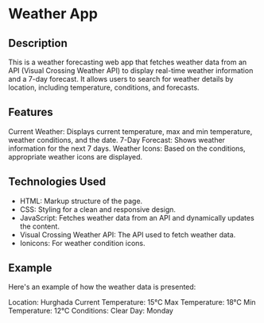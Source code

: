 # Weather App

## Description
This is a weather forecasting web app that fetches weather data from an API (Visual Crossing Weather API) to display real-time weather information and a 7-day forecast. It allows users to search for weather details by location, including temperature, conditions, and forecasts.

## Features
Current Weather: Displays current temperature, max and min temperature, weather conditions, and the date.
7-Day Forecast: Shows weather information for the next 7 days.
Weather Icons: Based on the conditions, appropriate weather icons are displayed.

## Technologies Used
- HTML: Markup structure of the page.
- CSS: Styling for a clean and responsive design.
- JavaScript: Fetches weather data from an API and dynamically updates the content.
- Visual Crossing Weather API: The API used to fetch weather data.
- Ionicons: For weather condition icons.

## Example
Here's an example of how the weather data is presented:

Location: Hurghada
Current Temperature: 15°C
Max Temperature: 18°C
Min Temperature: 12°C
Conditions: Clear
Day: Monday
